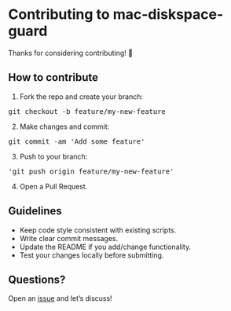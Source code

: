# Contributing to mac-diskspace-guard

Thanks for considering contributing! 🎉

## How to contribute
1. Fork the repo and create your branch:

<pre>git checkout -b feature/my-new-feature</pre>

2. Make changes and commit:

<pre>git commit -am 'Add some feature'</pre>

3. Push to your branch:
  
<pre>'git push origin feature/my-new-feature'</pre>

4. Open a Pull Request.

## Guidelines

- Keep code style consistent with existing scripts.
- Write clear commit messages.
- Update the README if you add/change functionality.
- Test your changes locally before submitting.

## Questions?

Open an [issue](../../issues) and let’s discuss!
